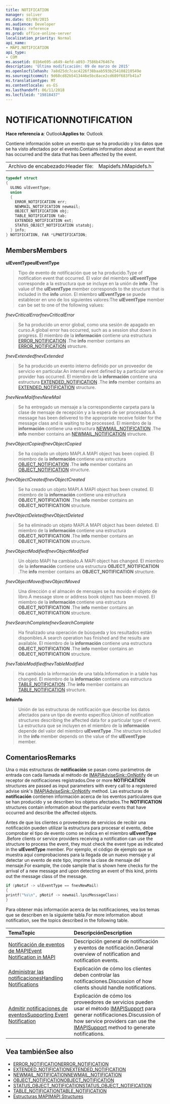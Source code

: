 ```yaml
---
title: NOTIFICATION
manager: soliver
ms.date: 03/09/2015
ms.audience: Developer
ms.topic: reference
ms.prod: office-online-server
localization_priority: Normal
api_name:
- MAPI.NOTIFICATION
api_type:
- COM
ms.assetid: 01b6e695-a649-4efd-a893-7586b476467e
description: 'Última modificación: 09 de marzo de 2015'
ms.openlocfilehash: 7a8d25dc7cac4226f38baab593b254108210549e
ms.sourcegitcommit: 9d60cd82b5413446e5bc8ace2cd689f683fb41a7
ms.translationtype: MT
ms.contentlocale: es-ES
ms.lasthandoff: 06/11/2018
ms.locfileid: "19818437"
---
```

# <a name="notification"></a><span data-ttu-id="342f7-103">NOTIFICATION</span><span class="sxs-lookup"><span data-stu-id="342f7-103">NOTIFICATION</span></span>
 
<span data-ttu-id="342f7-104">**Hace referencia a**: Outlook</span><span class="sxs-lookup"><span data-stu-id="342f7-104">**Applies to**: Outlook</span></span> 
  
<span data-ttu-id="342f7-105">Contiene información sobre un evento que se ha producido y los datos que se ha visto afectados por el evento.</span><span class="sxs-lookup"><span data-stu-id="342f7-105">Contains information about an event that has occurred and the data that has been affected by the event.</span></span>
  
|||
|:-----|:-----|
|<span data-ttu-id="342f7-106">Archivo de encabezado:</span><span class="sxs-lookup"><span data-stu-id="342f7-106">Header file:</span></span>  <br/> |<span data-ttu-id="342f7-107">Mapidefs.h</span><span class="sxs-lookup"><span data-stu-id="342f7-107">Mapidefs.h</span></span>  <br/> |
   
```cpp
typedef struct
{
  ULONG ulEventType;
  union
  {
    ERROR_NOTIFICATION err;
    NEWMAIL_NOTIFICATION newmail;
    OBJECT_NOTIFICATION obj;
    TABLE_NOTIFICATION tab;
    EXTENDED_NOTIFICATION ext;
    STATUS_OBJECT_NOTIFICATION statobj;
  } info;
} NOTIFICATION, FAR *LPNOTIFICATION;

```

## <a name="members"></a><span data-ttu-id="342f7-108">Members</span><span class="sxs-lookup"><span data-stu-id="342f7-108">Members</span></span>

<span data-ttu-id="342f7-109">**ulEventType**</span><span class="sxs-lookup"><span data-stu-id="342f7-109">**ulEventType**</span></span>
  
> <span data-ttu-id="342f7-110">Tipo de evento de notificación que se ha producido.</span><span class="sxs-lookup"><span data-stu-id="342f7-110">Type of notification event that occurred.</span></span> <span data-ttu-id="342f7-111">El valor del miembro **ulEventType** corresponde a la estructura que se incluye en la unión de **info** .</span><span class="sxs-lookup"><span data-stu-id="342f7-111">The value of the **ulEventType** member corresponds to the structure that is included in the **info** union.</span></span> <span data-ttu-id="342f7-112">El miembro **ulEventType** se puede establecer en uno de los siguientes valores:</span><span class="sxs-lookup"><span data-stu-id="342f7-112">The **ulEventType** member can be set to one of the following values:</span></span> 
    
 <span data-ttu-id="342f7-113">_fnevCriticalError_</span><span class="sxs-lookup"><span data-stu-id="342f7-113">_fnevCriticalError_</span></span>
  
> <span data-ttu-id="342f7-114">Se ha producido un error global, como una sesión de apagado en curso.</span><span class="sxs-lookup"><span data-stu-id="342f7-114">A global error has occurred, such as a session shut down in progress.</span></span> <span data-ttu-id="342f7-115">El miembro de la **información** contiene una estructura [ERROR_NOTIFICATION](error_notification.md) .</span><span class="sxs-lookup"><span data-stu-id="342f7-115">The **info** member contains an [ERROR_NOTIFICATION](error_notification.md) structure.</span></span> 
    
 <span data-ttu-id="342f7-116">_fnevExtended_</span><span class="sxs-lookup"><span data-stu-id="342f7-116">_fnevExtended_</span></span>
  
> <span data-ttu-id="342f7-117">Se ha producido un evento interno definido por un proveedor de servicio en particular.</span><span class="sxs-lookup"><span data-stu-id="342f7-117">An internal event defined by a particular service provider has occurred.</span></span> <span data-ttu-id="342f7-118">El miembro de la **información** contiene una estructura [EXTENDED_NOTIFICATION](extended_notification.md) .</span><span class="sxs-lookup"><span data-stu-id="342f7-118">The **info** member contains an [EXTENDED_NOTIFICATION](extended_notification.md) structure.</span></span> 
    
 <span data-ttu-id="342f7-119">_fnevNewMail_</span><span class="sxs-lookup"><span data-stu-id="342f7-119">_fnevNewMail_</span></span>
  
> <span data-ttu-id="342f7-120">Se ha entregado un mensaje a la correspondiente carpeta para la clase de mensaje de recepción y a la espera de ser procesados.</span><span class="sxs-lookup"><span data-stu-id="342f7-120">A message has been delivered to the appropriate receive folder for the message class and is waiting to be processed.</span></span> <span data-ttu-id="342f7-121">El miembro de la **información** contiene una estructura [NEWMAIL_NOTIFICATION](newmail_notification.md) .</span><span class="sxs-lookup"><span data-stu-id="342f7-121">The **info** member contains an [NEWMAIL_NOTIFICATION](newmail_notification.md) structure.</span></span> 
    
 <span data-ttu-id="342f7-122">_fnevObjectCopied_</span><span class="sxs-lookup"><span data-stu-id="342f7-122">_fnevObjectCopied_</span></span>
  
> <span data-ttu-id="342f7-123">Se ha copiado un objeto MAPI.</span><span class="sxs-lookup"><span data-stu-id="342f7-123">A MAPI object has been copied.</span></span> <span data-ttu-id="342f7-124">El miembro de la **información** contiene una estructura [OBJECT_NOTIFICATION](object_notification.md) .</span><span class="sxs-lookup"><span data-stu-id="342f7-124">The **info** member contains an [OBJECT_NOTIFICATION](object_notification.md) structure.</span></span> 
    
 <span data-ttu-id="342f7-125">_fnevObjectCreated_</span><span class="sxs-lookup"><span data-stu-id="342f7-125">_fnevObjectCreated_</span></span>
  
> <span data-ttu-id="342f7-126">Se ha creado un objeto MAPI.</span><span class="sxs-lookup"><span data-stu-id="342f7-126">A MAPI object has been created.</span></span> <span data-ttu-id="342f7-127">El miembro de la **información** contiene una estructura **OBJECT_NOTIFICATION** .</span><span class="sxs-lookup"><span data-stu-id="342f7-127">The **info** member contains an **OBJECT_NOTIFICATION** structure.</span></span> 
    
 <span data-ttu-id="342f7-128">_fnevObjectDeleted_</span><span class="sxs-lookup"><span data-stu-id="342f7-128">_fnevObjectDeleted_</span></span>
  
> <span data-ttu-id="342f7-129">Se ha eliminado un objeto MAPI.</span><span class="sxs-lookup"><span data-stu-id="342f7-129">A MAPI object has been deleted.</span></span> <span data-ttu-id="342f7-130">El miembro de la **información** contiene una estructura **OBJECT_NOTIFICATION** .</span><span class="sxs-lookup"><span data-stu-id="342f7-130">The **info** member contains an **OBJECT_NOTIFICATION** structure.</span></span> 
    
 <span data-ttu-id="342f7-131">_fnevObjectModified_</span><span class="sxs-lookup"><span data-stu-id="342f7-131">_fnevObjectModified_</span></span>
  
> <span data-ttu-id="342f7-132">Un objeto MAPI ha cambiado.</span><span class="sxs-lookup"><span data-stu-id="342f7-132">A MAPI object has changed.</span></span> <span data-ttu-id="342f7-133">El miembro de la **información** contiene una estructura **OBJECT_NOTIFICATION** .</span><span class="sxs-lookup"><span data-stu-id="342f7-133">The **info** member contains an **OBJECT_NOTIFICATION** structure.</span></span> 
    
 <span data-ttu-id="342f7-134">_fnevObjectMoved_</span><span class="sxs-lookup"><span data-stu-id="342f7-134">_fnevObjectMoved_</span></span>
  
> <span data-ttu-id="342f7-135">Una dirección o el almacén de mensajes se ha movido el objeto de libro.</span><span class="sxs-lookup"><span data-stu-id="342f7-135">A message store or address book object has been moved.</span></span> <span data-ttu-id="342f7-136">El miembro de la **información** contiene una estructura **OBJECT_NOTIFICATION** .</span><span class="sxs-lookup"><span data-stu-id="342f7-136">The **info** member contains an **OBJECT_NOTIFICATION** structure.</span></span> 
    
 <span data-ttu-id="342f7-137">_fnevSearchComplete_</span><span class="sxs-lookup"><span data-stu-id="342f7-137">_fnevSearchComplete_</span></span>
  
> <span data-ttu-id="342f7-138">Ha finalizado una operación de búsqueda y los resultados están disponibles.</span><span class="sxs-lookup"><span data-stu-id="342f7-138">A search operation has finished and the results are available.</span></span> <span data-ttu-id="342f7-139">El miembro de la **información** contiene una estructura **OBJECT_NOTIFICATION** .</span><span class="sxs-lookup"><span data-stu-id="342f7-139">The **info** member contains an **OBJECT_NOTIFICATION** structure.</span></span> 
    
 <span data-ttu-id="342f7-140">_fnevTableModified_</span><span class="sxs-lookup"><span data-stu-id="342f7-140">_fnevTableModified_</span></span>
  
> <span data-ttu-id="342f7-141">Ha cambiado la información de una tabla.</span><span class="sxs-lookup"><span data-stu-id="342f7-141">Information in a table has changed.</span></span> <span data-ttu-id="342f7-142">El miembro de la **información** contiene una estructura [TABLE_NOTIFICATION](table_notification.md) .</span><span class="sxs-lookup"><span data-stu-id="342f7-142">The **info** member contains an [TABLE_NOTIFICATION](table_notification.md) structure.</span></span> 
    
<span data-ttu-id="342f7-143">**Info**</span><span class="sxs-lookup"><span data-stu-id="342f7-143">**info**</span></span>
  
> <span data-ttu-id="342f7-144">Unión de las estructuras de notificación que describe los datos afectados para un tipo de evento específico.</span><span class="sxs-lookup"><span data-stu-id="342f7-144">Union of notification structures describing the affected data for a particular type of event.</span></span> <span data-ttu-id="342f7-145">La estructura que se incluyen en el miembro de la **información** depende del valor del miembro **ulEventType** .</span><span class="sxs-lookup"><span data-stu-id="342f7-145">The structure included in the **info** member depends on the value of the **ulEventType** member.</span></span> 
    
## <a name="remarks"></a><span data-ttu-id="342f7-146">Comentarios</span><span class="sxs-lookup"><span data-stu-id="342f7-146">Remarks</span></span>

<span data-ttu-id="342f7-147">Una o más estructuras de **notificación** se pasan como parámetros de entrada con cada llamada al método de [IMAPIAdviseSink::OnNotify](imapiadvisesink-onnotify.md) de un receptor de notificaciones registrados.</span><span class="sxs-lookup"><span data-stu-id="342f7-147">One or more **NOTIFICATION** structures are passed as input parameters with every call to a registered advise sink's [IMAPIAdviseSink::OnNotify](imapiadvisesink-onnotify.md) method.</span></span> <span data-ttu-id="342f7-148">Las estructuras de **notificación** contienen información acerca de los eventos particulares que se han producido y se describen los objetos afectados.</span><span class="sxs-lookup"><span data-stu-id="342f7-148">The **NOTIFICATION** structures contain information about the particular events that have occurred and describe the affected objects.</span></span> 
  
<span data-ttu-id="342f7-149">Antes de que los clientes o proveedores de servicios de recibir una notificación pueden utilizar la estructura para procesar el evento, debe comprobar el tipo de evento como se indica en el miembro **ulEventType** .</span><span class="sxs-lookup"><span data-stu-id="342f7-149">Before clients or service providers receiving a notification can use the structure to process the event, they must check the event type as indicated in the **ulEventType** member.</span></span> <span data-ttu-id="342f7-150">Por ejemplo, el código de ejemplo que se muestra aquí comprobaciones para la llegada de un nuevo mensaje y al detectar un evento de este tipo, imprime la clase de mensaje del mensaje.</span><span class="sxs-lookup"><span data-stu-id="342f7-150">For example, the code sample that is shown here checks for the arrival of a new message and upon detecting an event of this kind, prints out the message class of the message.</span></span> 
  
```cpp
if (pNotif -> ulEventType == fnevNewMail)
{
printf("%s\n", pNotif -> newmail.lpszMessageClass)
}

```

<span data-ttu-id="342f7-151">Para obtener más información acerca de las notificaciones, vea los temas que se describen en la siguiente tabla.</span><span class="sxs-lookup"><span data-stu-id="342f7-151">For more information about notification, see the topics described in the following table.</span></span>
  
|<span data-ttu-id="342f7-152">**Tema**</span><span class="sxs-lookup"><span data-stu-id="342f7-152">**Topic**</span></span>|<span data-ttu-id="342f7-153">**Descripción**</span><span class="sxs-lookup"><span data-stu-id="342f7-153">**Description**</span></span>|
|:-----|:-----|
|[<span data-ttu-id="342f7-154">Notificación de eventos de MAPI</span><span class="sxs-lookup"><span data-stu-id="342f7-154">Event Notification in MAPI</span></span>](event-notification-in-mapi.md) <br/> |<span data-ttu-id="342f7-155">Descripción general de notificación y eventos de notificación.</span><span class="sxs-lookup"><span data-stu-id="342f7-155">General overview of notification and notification events.</span></span>  <br/> |
|[<span data-ttu-id="342f7-156">Administrar las notificaciones</span><span class="sxs-lookup"><span data-stu-id="342f7-156">Handling Notifications</span></span>](handling-notifications.md) <br/> |<span data-ttu-id="342f7-157">Explicación de cómo los clientes deben controlar las notificaciones.</span><span class="sxs-lookup"><span data-stu-id="342f7-157">Discussion of how clients should handle notifications.</span></span>  <br/> |
|[<span data-ttu-id="342f7-158">Admitir notificaciones de eventos</span><span class="sxs-lookup"><span data-stu-id="342f7-158">Supporting Event Notification</span></span>](supporting-event-notification.md) <br/> |<span data-ttu-id="342f7-159">Explicación de cómo los proveedores de servicios pueden usar el método [IMAPISupport](imapisupportiunknown.md) para generar notificaciones.</span><span class="sxs-lookup"><span data-stu-id="342f7-159">Discussion of how service providers can use the [IMAPISupport](imapisupportiunknown.md) method to generate notifications.</span></span>  <br/> |
   
## <a name="see-also"></a><span data-ttu-id="342f7-160">Vea también</span><span class="sxs-lookup"><span data-stu-id="342f7-160">See also</span></span>


- [<span data-ttu-id="342f7-161">ERROR_NOTIFICATION</span><span class="sxs-lookup"><span data-stu-id="342f7-161">ERROR_NOTIFICATION</span></span>](error_notification.md)  
- [<span data-ttu-id="342f7-162">EXTENDED_NOTIFICATION</span><span class="sxs-lookup"><span data-stu-id="342f7-162">EXTENDED_NOTIFICATION</span></span>](extended_notification.md)  
- [<span data-ttu-id="342f7-163">NEWMAIL_NOTIFICATION</span><span class="sxs-lookup"><span data-stu-id="342f7-163">NEWMAIL_NOTIFICATION</span></span>](newmail_notification.md)  
- [<span data-ttu-id="342f7-164">OBJECT_NOTIFICATION</span><span class="sxs-lookup"><span data-stu-id="342f7-164">OBJECT_NOTIFICATION</span></span>](object_notification.md)  
- [<span data-ttu-id="342f7-165">STATUS_OBJECT_NOTIFICATION</span><span class="sxs-lookup"><span data-stu-id="342f7-165">STATUS_OBJECT_NOTIFICATION</span></span>](status_object_notification.md)  
- [<span data-ttu-id="342f7-166">TABLE_NOTIFICATION</span><span class="sxs-lookup"><span data-stu-id="342f7-166">TABLE_NOTIFICATION</span></span>](table_notification.md)
- [<span data-ttu-id="342f7-167">Estructuras MAPI</span><span class="sxs-lookup"><span data-stu-id="342f7-167">MAPI Structures</span></span>](mapi-structures.md)

